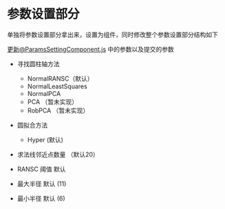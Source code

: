 # 参数设置部分

单独将参数设置部分拿出来，设置为组件，同时修改整个参数设置部分结构如下


更新@ParamsSettingComponent.js 中的参数以及提交的参数

- 寻找圆柱轴方法
    - NormalRANSC（默认）
    - NormalLeastSquares
    - NormalPCA
    - PCA （暂未实现）
    - RobPCA （暂未实现）

- 圆拟合方法
    - Hyper (默认)
- 求法线邻近点数量 （默认20） 
- RANSC 阈值 默认
- 最大半径 默认 (11)
- 最小半径 默认 (6)

